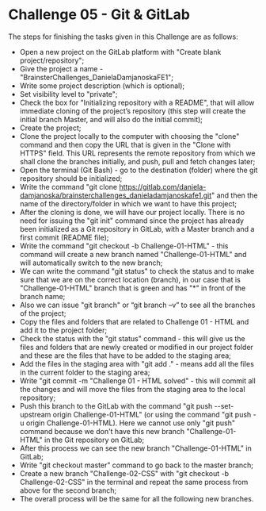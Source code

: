 # Challenge 05 - Git & GitLab

The steps for finishing the tasks given in this Challenge are as follows:  

- Open a new project on the GitLab platform with "Create blank project/repository";
- Give the project a name - "BrainsterChallenges_DanielaDamjanoskaFE1";
- Write some project description (which is optional);
- Set visibility level to "private";
- Check the box for "Initializing repository with a README", that will allow immediate cloning of the project’s repository (this step will create the initial branch Master, and will also do the initial commit);
- Create the project;
- Clone the project locally to the computer with choosing the "clone" command and then copy the URL that is given in the "Clone with HTTPS" field. This URL represents the remote repository from which we shall clone the branches initially, and push, pull and fetch changes later; 
- Open the terminal (Git Bash) - go to the destination (folder) where the git repository should be initialized; 
- Write the command "git clone https://gitlab.com/daniela-damjanoska/brainsterchallenges_danieladamjanoskafe1.git" and then the name of the directory/folder in which we want to have this project;
- After the cloning is done, we will have our project locally. There is no need for issuing the "git init" command since the project has already been initialized as a Git repository in GitLab, with a Master branch and a first commit (README file);
- Write the command "git checkout -b Challenge-01-HTML" - this command will create a new branch named "Challenge-01-HTML" and will automatically switch to the new branch;
- We can write the command "git status" to check the status and to make sure that we are on the correct location (branch), in our case that is "Challenge-01-HTML" branch that is green and has "*" in front of the branch name;
- Also we can issue "git branch" or “git branch –v” to see all the branches of the project;
- Copy the files and folders that are related to Challenge 01 - HTML and add it to the project folder;
- Check the status with the "git status" command - this will give us the files and folders that are newly created or modified in our project folder and these are the files that have to be added to the staging area;
- Add the files in the staging area with "git add ." - means add all the files in the current folder to the staging area;
- Write "git commit -m "Challenge 01 - HTML solved" - this will commit all the changes and will move the files from the staging area to the local repository; 
- Push this branch to the GitLab with the command "git push --set-upstream origin Challenge-01-HTML" (or using the command "git push -u origin Challenge-01-HTML). Here we cannot use only "git push" command because we don't have this new branch "Challenge-01-HTML" in the Git repository on GitLab;
- After this process we can see the new branch "Challenge-01-HTML" in GitLab;
- Write "git checkout master" command to go back to the master branch;
- Create a new branch "Challenge-02-CSS" with "git checkout -b Challenge-02-CSS" in the terminal and repeat the same process from above for the second branch;
- The overall process will be the same for all the following new branches. 

